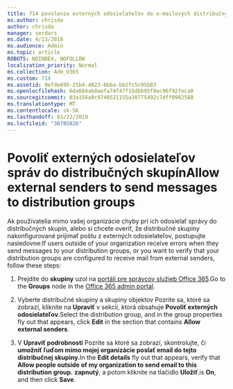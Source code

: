 ```yaml
---
title: 714 povolenie externých odosielateľov do e-mailových distribučných zoznamov
ms.author: chrisda
author: chrisda
manager: serdars
ms.date: 4/13/2018
ms.audience: Admin
ms.topic: article
ROBOTS: NOINDEX, NOFOLLOW
localization_priority: Normal
ms.collection: Adm_O365
ms.custom: 714
ms.assetid: 9efde695-25b4-4023-bbba-bb2fc5c95b83
ms.openlocfilehash: 6da684ab0aefa74f47f15dbb95f8ec96f92feca8
ms.sourcegitcommit: 03a156a9c9740521155a30775492c7dff0982588
ms.translationtype: MT
ms.contentlocale: sk-SK
ms.lasthandoff: 03/22/2019
ms.locfileid: "30785826"
---
```

# <a name="allow-external-senders-to-send-messages-to-distribution-groups"></a><span data-ttu-id="be35a-102">Povoliť externých odosielateľov správ do distribučných skupín</span><span class="sxs-lookup"><span data-stu-id="be35a-102">Allow external senders to send messages to distribution groups</span></span>

<span data-ttu-id="be35a-103">Ak používatelia mimo vašej organizácie chyby pri ich odosielať správy do distribučných skupín, alebo si chcete overiť, že distribučné skupiny nakonfigurované prijímať poštu z externých odosielateľov, postupujte nasledovne:</span><span class="sxs-lookup"><span data-stu-id="be35a-103">If users outside of your organization receive errors when they send messages to your distribution groups, or you want to verify that your distribution groups are configured to receive mail from external senders, follow these steps:</span></span>
  
1. <span data-ttu-id="be35a-104">Prejdite do **skupiny** uzol na [portáli pre správcov služieb Office 365](https://portal.office.com/adminportal/home#/groups).</span><span class="sxs-lookup"><span data-stu-id="be35a-104">Go to the **Groups** node in the [Office 365 admin portal](https://portal.office.com/adminportal/home#/groups).</span></span>
    
2. <span data-ttu-id="be35a-105">Vyberte distribučné skupiny a skupiny objektov Pozrite sa, ktoré sa zobrazí, kliknite na **Upraviť** v sekcii, ktorá obsahuje **Povoliť externých odosielateľov**.</span><span class="sxs-lookup"><span data-stu-id="be35a-105">Select the distribution group, and in the group properties fly out that appears, click **Edit** in the section that contains **Allow external senders**.</span></span>
    
3. <span data-ttu-id="be35a-106">V **Upraviť podrobnosti** Pozrite sa ktoré sa zobrazí, skontrolujte, či **umožniť ľuďom mimo mojej organizácie poslať email do tejto distribučnej skupiny.**</span><span class="sxs-lookup"><span data-stu-id="be35a-106">In the **Edit details** fly out that appears, verify that **Allow people outside of my organization to send email to this distribution group.**</span></span> <span data-ttu-id="be35a-107">**zapnutý**, a potom kliknite na tlačidlo **Uložiť**.</span><span class="sxs-lookup"><span data-stu-id="be35a-107">is **On**, and then click **Save**.</span></span>
    

